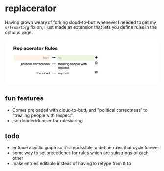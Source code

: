 replacerator
=====

Having grown weary of forking cloud-to-butt whenever I needed to get my `s/from/to/g` fix on, I just made an extension that lets you define rules in the options page.

![screenshot of options page](screenshot_options.png?raw=true)


fun features
-----
- Comes preloaded with cloud-to-butt, and "political correctness" to "treating people with respect".
- json loader/dumper for rulesharing


todo
-----
- enforce acyclic graph so it's impossible to define rules that cycle forever
- some way to set precedence for rules which are substrings of each other
- make entries editable instead of having to retype from & to
